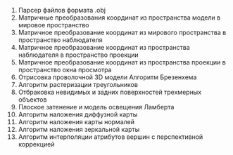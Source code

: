 1) Парсер файлов формата .obj
2) Матричные преобразования координат из пространства модели в мировое пространство
3) Матричное преобразование координат из мирового пространства в пространство наблюдателя
4) Матричное преобразование координат из пространства наблюдателя в пространство проекции
5) Матричное преобразование координат из пространства проекции в пространство окна просмотра
6) Отрисовка проволочной 3D модели Алгоритм Брезенхема
7) Алгоритм растеризации треугольников
8) Отбраковка невидимых и задних поверхностей трехмерных объектов
9) Плоское затенение и модель освещения Ламберта
10) Алгоритм наложения диффузной карты
11) Алгоритм наложения карты нормалей
12) Алгоритм наложения зеркальной карты
13)  Алгоритм интерполяции атрибутов вершин с 
перспективной коррекцией

